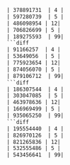 ```diff
| 378891731  | 4 |
| 597280739  | 5 |
| 486098954 | 12|
| 706826699 | 5 |
| 189275593  | 99|
```diff
| 91166257  | 4 |
| 53649056  | 5 |
| 775923654 | 12|
| 874056070 | 5 |
| 879106712  | 99|
```diff
| 186307544  | 4 |
| 303047085  | 5 |
| 463978636 | 12|
| 166969499 | 5 |
| 935065250  | 99|
```diff
| 195554440  | 4 |
| 826970126  | 5 |
| 821265836 | 12|
| 532555486 | 5 |
| 543456641  | 99|
